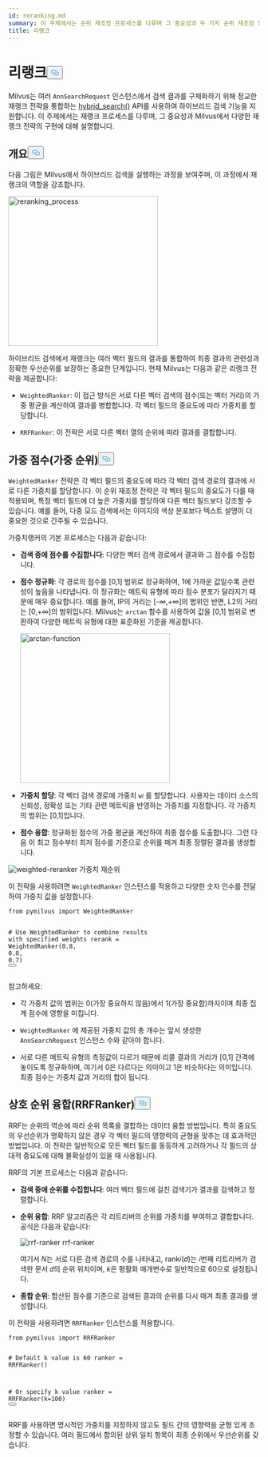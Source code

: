 ```yaml
---
id: reranking.md
summary: 이 주제에서는 순위 재조정 프로세스를 다루며 그 중요성과 두 가지 순위 재조정 방법의 구현에 대해 설명합니다.
title: 리랭크
---
```

<h1 id="Reranking" class="common-anchor-header">리랭크<button data-href="#Reranking" class="anchor-icon" translate="no">
      <svg translate="no"
        aria-hidden="true"
        focusable="false"
        height="20"
        version="1.1"
        viewBox="0 0 16 16"
        width="16"
      >
        <path
          fill="#0092E4"
          fill-rule="evenodd"
          d="M4 9h1v1H4c-1.5 0-3-1.69-3-3.5S2.55 3 4 3h4c1.45 0 3 1.69 3 3.5 0 1.41-.91 2.72-2 3.25V8.59c.58-.45 1-1.27 1-2.09C10 5.22 8.98 4 8 4H4c-.98 0-2 1.22-2 2.5S3 9 4 9zm9-3h-1v1h1c1 0 2 1.22 2 2.5S13.98 12 13 12H9c-.98 0-2-1.22-2-2.5 0-.83.42-1.64 1-2.09V6.25c-1.09.53-2 1.84-2 3.25C6 11.31 7.55 13 9 13h4c1.45 0 3-1.69 3-3.5S14.5 6 13 6z"
        ></path>
      </svg>
    </button></h1><p>Milvus는 여러 <code translate="no">AnnSearchRequest</code> 인스턴스에서 검색 결과를 구체화하기 위해 정교한 재랭크 전략을 통합하는 <a href="https://milvus.io/api-reference/pymilvus/v2.4.x/ORM/Collection/hybrid_search.md">hybrid_search()</a> API를 사용하여 하이브리드 검색 기능을 지원합니다. 이 주제에서는 재랭크 프로세스를 다루며, 그 중요성과 Milvus에서 다양한 재랭크 전략의 구현에 대해 설명합니다.</p>
<h2 id="Overview" class="common-anchor-header">개요<button data-href="#Overview" class="anchor-icon" translate="no">
      <svg translate="no"
        aria-hidden="true"
        focusable="false"
        height="20"
        version="1.1"
        viewBox="0 0 16 16"
        width="16"
      >
        <path
          fill="#0092E4"
          fill-rule="evenodd"
          d="M4 9h1v1H4c-1.5 0-3-1.69-3-3.5S2.55 3 4 3h4c1.45 0 3 1.69 3 3.5 0 1.41-.91 2.72-2 3.25V8.59c.58-.45 1-1.27 1-2.09C10 5.22 8.98 4 8 4H4c-.98 0-2 1.22-2 2.5S3 9 4 9zm9-3h-1v1h1c1 0 2 1.22 2 2.5S13.98 12 13 12H9c-.98 0-2-1.22-2-2.5 0-.83.42-1.64 1-2.09V6.25c-1.09.53-2 1.84-2 3.25C6 11.31 7.55 13 9 13h4c1.45 0 3-1.69 3-3.5S14.5 6 13 6z"
        ></path>
      </svg>
    </button></h2><p>다음 그림은 Milvus에서 하이브리드 검색을 실행하는 과정을 보여주며, 이 과정에서 재랭크의 역할을 강조합니다.</p>
<p><img translate="no" src="/docs/v2.4.x/assets/multi-vector-rerank.png" alt="reranking_process" width="300"/></p>
<p>하이브리드 검색에서 재랭크는 여러 벡터 필드의 결과를 통합하여 최종 결과의 관련성과 정확한 우선순위를 보장하는 중요한 단계입니다. 현재 Milvus는 다음과 같은 리랭크 전략을 제공합니다:</p>
<ul>
<li><p><code translate="no">WeightedRanker</code>: 이 접근 방식은 서로 다른 벡터 검색의 점수(또는 벡터 거리)의 가중 평균을 계산하여 결과를 병합합니다. 각 벡터 필드의 중요도에 따라 가중치를 할당합니다.</p></li>
<li><p><code translate="no">RRFRanker</code>: 이 전략은 서로 다른 벡터 열의 순위에 따라 결과를 결합합니다.</p></li>
</ul>
<h2 id="Weighted-Scoring-WeightedRanker" class="common-anchor-header">가중 점수(가중 순위)<button data-href="#Weighted-Scoring-WeightedRanker" class="anchor-icon" translate="no">
      <svg translate="no"
        aria-hidden="true"
        focusable="false"
        height="20"
        version="1.1"
        viewBox="0 0 16 16"
        width="16"
      >
        <path
          fill="#0092E4"
          fill-rule="evenodd"
          d="M4 9h1v1H4c-1.5 0-3-1.69-3-3.5S2.55 3 4 3h4c1.45 0 3 1.69 3 3.5 0 1.41-.91 2.72-2 3.25V8.59c.58-.45 1-1.27 1-2.09C10 5.22 8.98 4 8 4H4c-.98 0-2 1.22-2 2.5S3 9 4 9zm9-3h-1v1h1c1 0 2 1.22 2 2.5S13.98 12 13 12H9c-.98 0-2-1.22-2-2.5 0-.83.42-1.64 1-2.09V6.25c-1.09.53-2 1.84-2 3.25C6 11.31 7.55 13 9 13h4c1.45 0 3-1.69 3-3.5S14.5 6 13 6z"
        ></path>
      </svg>
    </button></h2><p><code translate="no">WeightedRanker</code> 전략은 각 벡터 필드의 중요도에 따라 각 벡터 검색 경로의 결과에 서로 다른 가중치를 할당합니다. 이 순위 재조정 전략은 각 벡터 필드의 중요도가 다를 때 적용되며, 특정 벡터 필드에 더 높은 가중치를 할당하여 다른 벡터 필드보다 강조할 수 있습니다. 예를 들어, 다중 모드 검색에서는 이미지의 색상 분포보다 텍스트 설명이 더 중요한 것으로 간주될 수 있습니다.</p>
<p>가중치랭커의 기본 프로세스는 다음과 같습니다:</p>
<ul>
<li><p><strong>검색 중에 점수를 수집합니다</strong>: 다양한 벡터 검색 경로에서 결과와 그 점수를 수집합니다.</p></li>
<li><p><strong>점수 정규화</strong>: 각 경로의 점수를 [0,1] 범위로 정규화하며, 1에 가까운 값일수록 관련성이 높음을 나타냅니다. 이 정규화는 메트릭 유형에 따라 점수 분포가 달라지기 때문에 매우 중요합니다. 예를 들어, IP의 거리는 [-∞,+∞]의 범위인 반면, L2의 거리는 [0,+∞]의 범위입니다. Milvus는 <code translate="no">arctan</code> 함수를 사용하여 값을 [0,1] 범위로 변환하여 다양한 메트릭 유형에 대한 표준화된 기준을 제공합니다.</p>
<p><img translate="no" src="/docs/v2.4.x/assets/arctan.png" alt="arctan-function" width="300"/></p></li>
<li><p><strong>가중치 할당</strong>: 각 벡터 검색 경로에 가중치 <code translate="no">w𝑖</code> 를 할당합니다. 사용자는 데이터 소스의 신뢰성, 정확성 또는 기타 관련 메트릭을 반영하는 가중치를 지정합니다. 각 가중치의 범위는 [0,1]입니다.</p></li>
<li><p><strong>점수 융합</strong>: 정규화된 점수의 가중 평균을 계산하여 최종 점수를 도출합니다. 그런 다음 이 최고 점수부터 최저 점수를 기준으로 순위를 매겨 최종 정렬된 결과를 생성합니다.</p></li>
</ul>
<p>
  
   <span class="img-wrapper"> <img translate="no" src="/docs/v2.4.x//assets/weighted-reranker.png" alt="weighted-reranker" class="doc-image" id="weighted-reranker" />
   </span> <span class="img-wrapper"> <span>가중치 재순위</span> </span></p>
<p>이 전략을 사용하려면 <code translate="no">WeightedRanker</code> 인스턴스를 적용하고 다양한 숫자 인수를 전달하여 가중치 값을 설정합니다.</p>
<pre><code translate="no" class="language-python"><span class="hljs-keyword">from</span> pymilvus <span class="hljs-keyword">import</span> WeightedRanker

<span class="hljs-comment"># Use WeightedRanker to combine results with specified weights</span>
rerank = WeightedRanker(<span class="hljs-number">0.8</span>, <span class="hljs-number">0.8</span>, <span class="hljs-number">0.7</span>) 
<button class="copy-code-btn"></button></code></pre>
<p>참고하세요:</p>
<ul>
<li><p>각 가중치 값의 범위는 0(가장 중요하지 않음)에서 1(가장 중요함)까지이며 최종 집계 점수에 영향을 미칩니다.</p></li>
<li><p><code translate="no">WeightedRanker</code> 에 제공된 가중치 값의 총 개수는 앞서 생성한 <code translate="no">AnnSearchRequest</code> 인스턴스 수와 같아야 합니다.</p></li>
<li><p>서로 다른 메트릭 유형의 측정값이 다르기 때문에 리콜 결과의 거리가 [0,1] 간격에 놓이도록 정규화하며, 여기서 0은 다르다는 의미이고 1은 비슷하다는 의미입니다. 최종 점수는 가중치 값과 거리의 합이 됩니다.</p></li>
</ul>
<h2 id="Reciprocal-Rank-Fusion-RRFRanker" class="common-anchor-header">상호 순위 융합(RRFRanker)<button data-href="#Reciprocal-Rank-Fusion-RRFRanker" class="anchor-icon" translate="no">
      <svg translate="no"
        aria-hidden="true"
        focusable="false"
        height="20"
        version="1.1"
        viewBox="0 0 16 16"
        width="16"
      >
        <path
          fill="#0092E4"
          fill-rule="evenodd"
          d="M4 9h1v1H4c-1.5 0-3-1.69-3-3.5S2.55 3 4 3h4c1.45 0 3 1.69 3 3.5 0 1.41-.91 2.72-2 3.25V8.59c.58-.45 1-1.27 1-2.09C10 5.22 8.98 4 8 4H4c-.98 0-2 1.22-2 2.5S3 9 4 9zm9-3h-1v1h1c1 0 2 1.22 2 2.5S13.98 12 13 12H9c-.98 0-2-1.22-2-2.5 0-.83.42-1.64 1-2.09V6.25c-1.09.53-2 1.84-2 3.25C6 11.31 7.55 13 9 13h4c1.45 0 3-1.69 3-3.5S14.5 6 13 6z"
        ></path>
      </svg>
    </button></h2><p>RRF는 순위의 역순에 따라 순위 목록을 결합하는 데이터 융합 방법입니다. 특히 중요도의 우선순위가 명확하지 않은 경우 각 벡터 필드의 영향력의 균형을 맞추는 데 효과적인 방법입니다. 이 전략은 일반적으로 모든 벡터 필드를 동등하게 고려하거나 각 필드의 상대적 중요도에 대해 불확실성이 있을 때 사용됩니다.</p>
<p>RRF의 기본 프로세스는 다음과 같습니다:</p>
<ul>
<li><p><strong>검색 중에 순위를 수집합니다</strong>: 여러 벡터 필드에 걸친 검색기가 결과를 검색하고 정렬합니다.</p></li>
<li><p><strong>순위 융합</strong>: RRF 알고리즘은 각 리트리버의 순위를 가중치를 부여하고 결합합니다. 공식은 다음과 같습니다:</p>
<p>
  
   <span class="img-wrapper"> <img translate="no" src="/docs/v2.4.x//assets/rrf-ranker.png" alt="rrf-ranker" class="doc-image" id="rrf-ranker" />
   </span> <span class="img-wrapper"> <span>rrf-ranker</span> </span></p>
<p>여기서 𝑁는 서로 다른 검색 경로의 수를 나타내고, rank𝑖(𝑑)는 𝑖번째 리트리버가 검색한 문서 𝑑의 순위 위치이며, 𝑘은 평활화 매개변수로 일반적으로 60으로 설정됩니다.</p></li>
<li><p><strong>종합 순위</strong>: 합산된 점수를 기준으로 검색된 결과의 순위를 다시 매겨 최종 결과를 생성합니다.</p></li>
</ul>
<p>이 전략을 사용하려면 <code translate="no">RRFRanker</code> 인스턴스를 적용합니다.</p>
<pre><code translate="no" class="language-python"><span class="hljs-keyword">from</span> pymilvus <span class="hljs-keyword">import</span> RRFRanker

<span class="hljs-comment"># Default k value is 60</span>
ranker = RRFRanker()

<span class="hljs-comment"># Or specify k value</span>
ranker = RRFRanker(k=<span class="hljs-number">100</span>)
<button class="copy-code-btn"></button></code></pre>
<p>RRF를 사용하면 명시적인 가중치를 지정하지 않고도 필드 간의 영향력을 균형 있게 조정할 수 있습니다. 여러 필드에서 합의된 상위 일치 항목이 최종 순위에서 우선순위를 갖습니다.</p>
